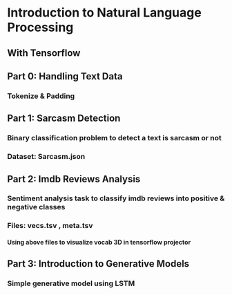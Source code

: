# Introduction to Natural Language Processing
## With Tensorflow

## Part 0: Handling Text Data
### Tokenize & Padding

## Part 1: Sarcasm Detection
### Binary classification problem to detect a text is sarcasm or not
### Dataset: Sarcasm.json

## Part 2: Imdb Reviews Analysis
### Sentiment analysis task to classify imdb reviews into positive & negative classes
### Files: vecs.tsv , meta.tsv
#### Using above files to visualize vocab 3D in tensorflow projector

## Part 3: Introduction to Generative Models
### Simple generative model using LSTM
